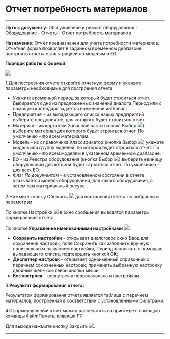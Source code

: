 ﻿# Отчет потребность материалов

----------

**Путь к документу**:  Обслуживание и ремонт оборудования - Оборудование - Отчеты - Отчет потребность материалов

**Назначение**: Отчёт предназначен для учета потребности материалов. Отчетная форма позволяет в заданном временном диапазоне построить отчеты с фильтрацией по моделям и ЕО.

**Порядок работы с формой**:

![](topic:Repair.Repair.AddFiles.Screenshot_11054.jpg)

1.Для построения отчета откройте отчетную форму и укажите параметры необходимые для построения отчета:

- Укажите временной период за который будет строиться отчет. Выбирается одно из предложенных значений диалога Период или с помощью календаря задается временной интервал. 
- Предприятие - из выпадающего списка наших предприятий выберите предприятие, для которого будет строиться отчет.
- Материал - из картотеки Запасные части (кнопка Выбор ![](topic:Repair.Repair.AddFiles.Btn_select.png)) выберите материал для которого будет строиться отчет. По умолчанию - по всем  материалам.
- Модель - из справочника Классификатор (кнопка Выбор  ![](topic:Repair.Repair.AddFiles.Btn_select.png)) укажите модель или группу моделей, по которой будет строиться отчет. По умолчанию - по всем моделям в указанном временном диапазоне.
- ЕО - из Реестра оборудования (кнопка Выбор ![](topic:Repair.Repair.AddFiles.Btn_select.png)) выберите единицу оборудования для которой будет строиться отчет. По умолчанию - для всех  ЕО.
- Флаг *По документам* - в установленном состоянии в отчете указывается модель оборудования, для какого оборудования, а затем сам материальный ресурс.  

2.Нажмите кнопку Обновить  ![](topic:Repair.Repair.AddFiles.Btn_Refresh.png) для построения отчета по выбранным параметрам.

По кнопке Настройки ![](topic:Repair.Repair.AddFiles.Btn_settings.png) в окно сообщения выводятся параметры формирования отчета.

По кнопке **Управление именованными настройками** ![](topic:Repair.Repair.AddFiles.Btn_Settings_menager.png):
- **Сохранить настройки** -  открывает диалоговое окно Ввод для сохранения настроек, поле Сохранить как заполнить вручную произвольным названием настройки, Период заполнить с помощью выпадающего списка, подтвердить кнопкой **ОК**;
- **Диспетчер настроек** - открывает одноименный справочник с перечнем сохраненных настроек, применить  выбранную настройку двойным щелчком левой кнопки мыши;
- **Без настроек** - вернуться к первоначальным настройкам.

3.**Результат формирования отчета:**

Результатом  формирования  отчета является  таблица с перечнем материалов, построенная в соответствии с установленными фильтрами. 


4.Сформированный отчет можно распечатать на принтере с помощью команды Файл|Печать, клавиши F7.

Для выхода нажмите кнопку Закрыть ![](topic:Repair.Repair.AddFiles.BtnCloseCancel.png).


----------